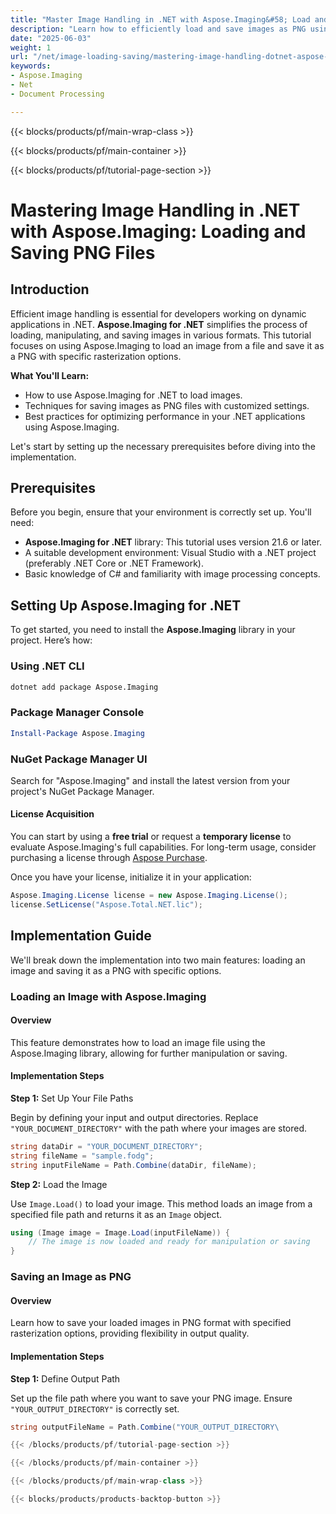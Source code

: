 ```yaml
---
title: "Master Image Handling in .NET with Aspose.Imaging&#58; Load and Save PNG Images Easily"
description: "Learn how to efficiently load and save images as PNG using Aspose.Imaging for .NET. This guide covers loading, manipulation, and saving techniques."
date: "2025-06-03"
weight: 1
url: "/net/image-loading-saving/mastering-image-handling-dotnet-aspose-imaging/"
keywords:
- Aspose.Imaging
- Net
- Document Processing

---
```


{{< blocks/products/pf/main-wrap-class >}}

{{< blocks/products/pf/main-container >}}

{{< blocks/products/pf/tutorial-page-section >}}
# Mastering Image Handling in .NET with Aspose.Imaging: Loading and Saving PNG Files

## Introduction

Efficient image handling is essential for developers working on dynamic applications in .NET. **Aspose.Imaging for .NET** simplifies the process of loading, manipulating, and saving images in various formats. This tutorial focuses on using Aspose.Imaging to load an image from a file and save it as a PNG with specific rasterization options.

**What You'll Learn:**

- How to use Aspose.Imaging for .NET to load images.
- Techniques for saving images as PNG files with customized settings.
- Best practices for optimizing performance in your .NET applications using Aspose.Imaging.

Let's start by setting up the necessary prerequisites before diving into the implementation.

## Prerequisites

Before you begin, ensure that your environment is correctly set up. You'll need:

- **Aspose.Imaging for .NET** library: This tutorial uses version 21.6 or later.
- A suitable development environment: Visual Studio with a .NET project (preferably .NET Core or .NET Framework).
- Basic knowledge of C# and familiarity with image processing concepts.

## Setting Up Aspose.Imaging for .NET

To get started, you need to install the **Aspose.Imaging** library in your project. Here’s how:

### Using .NET CLI
```bash
dotnet add package Aspose.Imaging
```

### Package Manager Console
```powershell
Install-Package Aspose.Imaging
```

### NuGet Package Manager UI
Search for "Aspose.Imaging" and install the latest version from your project's NuGet Package Manager.

#### License Acquisition
You can start by using a **free trial** or request a **temporary license** to evaluate Aspose.Imaging's full capabilities. For long-term usage, consider purchasing a license through [Aspose Purchase](https://purchase.aspose.com/buy).

Once you have your license, initialize it in your application:
```csharp
Aspose.Imaging.License license = new Aspose.Imaging.License();
license.SetLicense("Aspose.Total.NET.lic");
```

## Implementation Guide

We'll break down the implementation into two main features: loading an image and saving it as a PNG with specific options.

### Loading an Image with Aspose.Imaging

#### Overview
This feature demonstrates how to load an image file using the Aspose.Imaging library, allowing for further manipulation or saving.

#### Implementation Steps
**Step 1:** Set Up Your File Paths

Begin by defining your input and output directories. Replace `"YOUR_DOCUMENT_DIRECTORY"` with the path where your images are stored.
```csharp
string dataDir = "YOUR_DOCUMENT_DIRECTORY";
string fileName = "sample.fodg";
string inputFileName = Path.Combine(dataDir, fileName);
```
**Step 2:** Load the Image

Use `Image.Load()` to load your image. This method loads an image from a specified file path and returns it as an `Image` object.
```csharp
using (Image image = Image.Load(inputFileName)) {
    // The image is now loaded and ready for manipulation or saving
}
```
### Saving an Image as PNG

#### Overview
Learn how to save your loaded images in PNG format with specified rasterization options, providing flexibility in output quality.

#### Implementation Steps
**Step 1:** Define Output Path

Set up the file path where you want to save your PNG image. Ensure `"YOUR_OUTPUT_DIRECTORY"` is correctly set.
```csharp
string outputFileName = Path.Combine("YOUR_OUTPUT_DIRECTORY\

{{< /blocks/products/pf/tutorial-page-section >}}

{{< /blocks/products/pf/main-container >}}

{{< /blocks/products/pf/main-wrap-class >}}

{{< blocks/products/products-backtop-button >}}